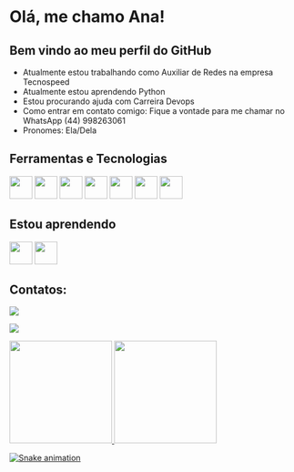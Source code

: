 # Olá, me chamo Ana!
## Bem vindo ao meu perfil do GitHub
- Atualmente estou trabalhando como Auxiliar de Redes na empresa Tecnospeed
- Atualmente estou aprendendo Python
- Estou procurando ajuda com Carreira Devops
- Como entrar em contato comigo: Fique a vontade para me chamar no WhatsApp (44) 998263061
- Pronomes: Ela/Dela
## Ferramentas e Tecnologias
<img src="https://cdn.jsdelivr.net/gh/devicons/devicon/icons/git/git-original.svg" width="40" height="40"/>

<img src="https://cdn.jsdelivr.net/gh/devicons/devicon/icons/arduino/arduino-original-wordmark.svg" width="40" height="40"/>

<img src="https://cdn.jsdelivr.net/gh/devicons/devicon/icons/linux/linux-original.svg" width="40" height="40"/>

<img src="https://cdn.jsdelivr.net/gh/devicons/devicon/icons/fedora/fedora-original.svg" width="40" height="40"/>

<img src="https://cdn.jsdelivr.net/gh/devicons/devicon/icons/gitlab/gitlab-original-wordmark.svg" width="40" height="40"/>

<img src="https://cdn.jsdelivr.net/gh/devicons/devicon/icons/jira/jira-original-wordmark.svg" width="40" height="40"/>

<img src="https://cdn.jsdelivr.net/gh/devicons/devicon/icons/amazonwebservices/amazonwebservices-original-wordmark.svg" width="40" height="40"/>

## Estou aprendendo
<img src="https://cdn.jsdelivr.net/gh/devicons/devicon/icons/python/python-original-wordmark.svg" width="40" height="40"/>

<img src="https://cdn.jsdelivr.net/gh/devicons/devicon/icons/pycharm/pycharm-original-wordmark.svg" width="40" height="40"/>

## Contatos:
<div>
<a href = "mailto:contato@anacarolayne777@gmail.com"><img src="https://img.shields.io/badge/Gmail-D14836?style=for-the-badge&logo=gmail&logoColor=white" target="_blank"></a>
  
<a href="https://www.linkedin.com/in/ana-carolyne-952b9314b/" target="_blank"><img src="https://img.shields.io/badge/-LinkedIn-%230077B5?style=for-the-badge&logo=linkedin&logoColor=white" target="_blank"></a>
</div>

<div>
<a href="https://github.com/anadevti">
<img height="180em" src="https://github-readme-stats.vercel.app/api/top-langs/?username=anadevti&layout=compact&langs_count=7&theme=dracula"/>
<img height="180em" src="https://github-readme-stats.vercel.app/api?username=anadevti&show_icons=true&theme=dracula&include_all_commits=true&count_private=true"/>
</div>
  
 ![Snake animation](https://github.com/anadevti/anadevti/blob/output/github-contribution-grid-snake.svg)

